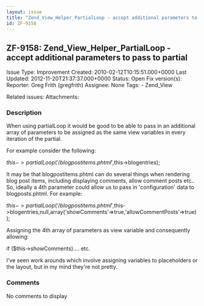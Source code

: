 ```yaml
---
layout: issue
title: "Zend_View_Helper_PartialLoop - accept additional parameters to pass to partial"
id: ZF-9158
---
```


ZF-9158: Zend\_View\_Helper\_PartialLoop - accept additional parameters to pass to partial
------------------------------------------------------------------------------------------

 Issue Type: Improvement Created: 2010-02-12T10:15:51.000+0000 Last Updated: 2012-11-20T21:37:37.000+0000 Status: Open Fix version(s): 
 Reporter:  Greg Frith (gregfrith)  Assignee:  None  Tags: - Zend\_View
 
 Related issues: 
 Attachments: 
### Description

When using partialLoop it would be good to be able to pass in an additional array of parameters to be assigned as the same view variables in every iteration of the partial.

For example consider the following:

$this->partialLoop('/blogpostitems.phtml',$this->blogentries);

It may be that blogpostitems.phtml can do several things when rendering blog post items, including displaying comments, allow comment posts etc.. So, ideally a 4th parameter could allow us to pass in 'configuration' data to blogposts.phtml. For example:

$this->partialLoop('/blogpostitems.phtml',$this->blogentries,null,array('showComments'=>true,'allowCommentPosts'=>true));

Assigning the 4th array of parameters as view variable and consequently allowing:

if ($this->showComments).... etc.

I've seen work arounds which involve assigning variables to placeholders or the layout, but in my mind they're not pretty.

 

 

### Comments

No comments to display